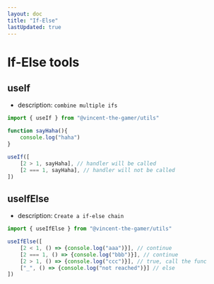 ```yaml
---
layout: doc
title: "If-Else"
lastUpdated: true
---
```


# If-Else tools

## useIf
- description: `combine multiple ifs`

```ts
import { useIf } from "@vincent-the-gamer/utils"

function sayHaha(){
    console.log("haha")
}

useIf([
    [2 > 1, sayHaha], // handler will be called
    [2 === 1, sayHaha], // handler will not be called
])
```

## useIfElse
- description: `Create a if-else chain`

```ts
import { useIfElse } from "@vincent-the-gamer/utils"

useIfElse([
    [2 < 1, () => {console.log("aaa")}], // continue
    [2 === 1, () => {console.log("bbb")}], // continue
    [2 > 1, () => {console.log("ccc")}], // true, call the func
    ["_", () => {console.log("not reached")}] // else
])
```